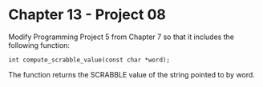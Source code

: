 # Chapter 13 - Project 08

Modify Programming Project 5 from Chapter 7 so that it includes the following function:  

```
int compute_scrabble_value(const char *word);
```

The function returns the SCRABBLE value of the string pointed to by word.  
